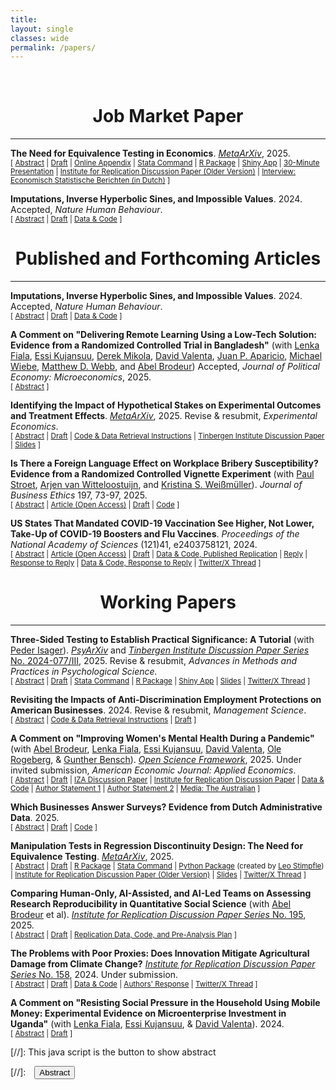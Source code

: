 ```yaml
---
title: 
layout: single
classes: wide
permalink: /papers/
---
```

<br/> 

# <center> Job Market Paper </center>
- - -

**The Need for Equivalence Testing in Economics**. [<i>MetaArXiv</i>](https://doi.org/10.31222/osf.io/d7sqr_v1), 2025. <br/>
<small>[ <a href="#/" onclick="visib('equiv-test')">Abstract</a> | [Draft](https://jack-fitzgerald.github.io/files/The_Need_for_Equivalence_Testing_in_Economics.pdf) | [Online Appendix](https://jack-fitzgerald.github.io/files/The_Need_for_Equivalence_Testing_in_Economics_Online_Appendix.pdf) | [Stata Command](https://github.com/jack-fitzgerald/tsti) | [R Package](https://doi.org/10.32614/CRAN.package.eqtesting) | [Shiny App](https://jack-fitzgerald.shinyapps.io/shinyTST/) | [30-Minute Presentation](https://youtu.be/ltkuhpcH9mA) | [Institute for Replication Discussion Paper (Older Version)](https://hdl.handle.net/10419/2961900) | [Interview: Economisch Statistische Berichten (in Dutch)](https://esb.nu/we-moeten-vaker-toegeven-dat-er-niks-te-concluderen-valt/) ] </small>

<div id="equiv-test" style="display: none; text-align: justify; line-height: 1.2" ><small>

Equivalence testing can provide statistically significant evidence that economic relationships are practically negligible. I demonstrate its necessity in a large-scale reanalysis of estimates defending 135 null claims made in 81 recent articles from top economics journals. 36-63% of estimates defending the aver-age null claim fail lenient equivalence tests. In a prediction platform survey, researchers accurately predict that equivalence testing failure rates will significantly exceed levels which they deem acceptable. Obtaining equivalence testing failure rates that these researchers deem acceptable requires arguing that nearly 75% of published estimates in economics are practically equal to zero. These results imply that Type II error rates are unacceptably high throughout economics, and that many null findings in economics reflect low power rather than truly negligible relationships. I provide economists with guidelines and commands in Stata and R for conducting credible equivalence testing and practical significance testing in future research.

</small><br><br/></div>

**Imputations, Inverse Hyperbolic Sines, and Impossible Values**. 2024. Accepted, *Nature Human Behaviour*. <br/>
<small>[ <a href="#/" onclick="visib('WEA23')">Abstract</a> | [Draft](https://jack-fitzgerald.github.io/files/WEA23_Replication.pdf) | [Data & Code](https://osf.io/hce6n/) ] </small>

<div id="WEA23" style="display: none; text-align: justify; line-height: 1.2" ><small>

Wolfowicz et al. (2023, <i>Nature Human Behaviour</i>) find that more arrests and convictions for terrorism offenses decrease terrorism, more charges increase terrorism, and longer sentences do not deter terrorism in 28 European Union member states from 2006-2021. I assess the computational reproducibility of their study and find many data irregularities. The article's primary dependent variable - purportedly an inverse hyperbolic sine transformation of terrorist attack rates - takes on 292 different values when attack rates equal zero, and negatively correlates with attack rates. Many variables exhibit impossible values or undisclosed imputations, often masking a lack of reporting in the article's main data sources. I estimate that the authors have access to 57% fewer observations than claimed. Reproduction attempts produce estimates at least 77.7% smaller than the published estimates. Models reflecting the true degree of missing data produce estimates that are not statistically significantly different from zero for any independent variable of interest.

</small><br><br/></div>

# <center> Published and Forthcoming Articles </center>
- - -

**Imputations, Inverse Hyperbolic Sines, and Impossible Values**. 2024. Accepted, *Nature Human Behaviour*. <br/>
<small>[ <a href="#/" onclick="visib('WEA23')">Abstract</a> | [Draft](https://jack-fitzgerald.github.io/files/WEA23_Replication.pdf) | [Data & Code](https://osf.io/hce6n/) ] </small>

<div id="WEA23" style="display: none; text-align: justify; line-height: 1.2" ><small>

Wolfowicz et al. (2023, <i>Nature Human Behaviour</i>) find that more arrests and convictions for terrorism offenses decrease terrorism, more charges increase terrorism, and longer sentences do not deter terrorism in 28 European Union member states from 2006-2021. I assess the computational reproducibility of their study and find many data irregularities. The article's primary dependent variable - purportedly an inverse hyperbolic sine transformation of terrorist attack rates - takes on 292 different values when attack rates equal zero, and negatively correlates with attack rates. Many variables exhibit impossible values or undisclosed imputations, often masking a lack of reporting in the article's main data sources. I estimate that the authors have access to 57% fewer observations than claimed. Reproduction attempts produce estimates at least 77.7% smaller than the published estimates. Models reflecting the true degree of missing data produce estimates that are not statistically significantly different from zero for any independent variable of interest.

</small><br><br/></div>

**A Comment on "Delivering Remote Learning Using a Low-Tech Solution: Evidence from a Randomized Controlled Trial in Bangladesh"** (with [Lenka Fiala](https://www.lenkafiala.com/), [Essi Kujansuu](https://sites.google.com/view/essi-kujansuu/home), [Derek Mikola](https://sites.google.com/view/derekmikola/), [David Valenta](https://valenta.dev/), [Juan P. Aparicio](https://www.posadaaparicio.com/home), [Michael Wiebe](http://michaelwiebe.com), [Matthew D. Webb](https://sites.google.com/site/matthewdwebb/), and [Abel Brodeur](https://sites.google.com/site/abelbrodeur/home)) Accepted, *Journal of Political Economy: Microeconomics*, 2025. <br/>
<small>[ <a href="#/" onclick="visib('gdri-jpem')">Abstract</a> ] </small>

<div id="gdri-jpem" style="display: none; text-align: justify; line-height: 1.2" ><small>

Wang et al. (2024) report that Bangladeshi students randomly given access to lessons on a phone server saw significant learning gains during COVID-19 school closures. We identify three sets of anomalies. First, this experiment shares participants with another experiment conducted simultaneously in the same region, but test scores for the same children systematically differ between the two experiments. Second, test scores for treated participants exhibit enormous jumps immediately after students take their first handful of lessons. Third, numerous documentation inconsistencies cast doubt on the study's data reliability. These anomalies raise serious concerns about the credibility of the reported results.

</small><br><br/></div>

**Identifying the Impact of Hypothetical Stakes on Experimental Outcomes and Treatment Effects**. [<i>MetaArXiv</i>](https://doi.org/10.31222/osf.io/j5nmf_v1), 2025. Revise & resubmit, <i>Experimental Economics</i>. <br/>
<small>[ <a href="#/" onclick="visib('hypo-bias')">Abstract</a> | [Draft](https://jack-fitzgerald.github.io/files/Hypothetical_Bias.pdf) | [Code & Data Retrieval Instructions](https://osf.io/fe6jn/) | [Tinbergen Institute Discussion Paper](https://papers.tinbergen.nl/24070.pdf) | [Slides](https://jack-fitzgerald.github.io/files/Hypothetical_Bias_Slides.pdf) ] </small>

<div id="hypo-bias" style="display: none; text-align: justify; line-height: 1.2" ><small>

Recent studies showing that some outcome variables do not statistically significantly differ between real-stakes and hypothetical-stakes conditions have raised methodological challenges to experimental economics' disciplinary norm that experimental choices should be incentivized with real stakes. I show that the hypothetical bias measures estimated in these studies do not econometrically identify the hypothetical biases that matter in most modern experiments. Specifically, traditional hypothetical bias measures are fully informative in 'elicitation experiments' where the researcher is uninterested in treatment effects (TEs). However, in 'intervention experiments' where TEs are of interest, traditional hypothetical bias measures are uninformative; real stakes matter if and only if TEs differ between stakes conditions. I demonstrate that traditional hypothetical bias measures are often misleading estimates of hypothetical bias for intervention experiments, both econometrically and through re-analyses of three recent hypothetical bias experiments. The fact that a given experimental outcome does not statistically significantly differ on average between stakes conditions does not imply that all TEs on that outcome are unaffected by hypothetical stakes. Therefore, the recent hypothetical bias literature does not justify abandoning real stakes in most modern experiments. Maintaining norms that favor completely or probabilistically providing real stakes for experimental choices is useful for ensuring externally valid TEs in experimental economics.

</small><br><br/></div>

**Is There a Foreign Language Effect on Workplace Bribery Susceptibility? Evidence from a Randomized Controlled Vignette Experiment** (with [Paul Stroet](https://paulstroet.netlify.app/), [Arjen van Witteloostuijn](https://research.vu.nl/en/persons/arjen-van-witteloostuijn), and [Kristina S. Weißmüller](https://www.ksweissmueller.com/)). *Journal of Business Ethics* 197, 73-97, 2025. <br/>
<small>[ <a href="#/" onclick="visib('fle_bribery')">Abstract</a> | [Article (Open Access)](https://doi.org/10.1007/s10551-024-05731-x) | [Draft](https://jack-fitzgerald.github.io/files/JBE_manuscript.pdf) | [Code](https://doi.org/10.17605/OSF.IO/Y3NQ7) ] </small>

<div id="fle_bribery" style="display: none; text-align: justify; line-height: 1.2" ><small>

Theory and evidence from the behavioral science literature suggest that the widespread and rising use of <i>lingua francas</i> in the workplace may impact the ethical decision-making of individuals who must use foreign languages at work. We test the impact of foreign language usage on individual susceptibility to bribery in workplace settings using a vignette-based randomized controlled trial in a Dutch student sample. Results suggest that there is not even a small foreign language effect on workplace bribery susceptibility. We combine traditional null hypothesis significance testing with equivalence testing methods novel to the business ethics literature that can provide statistically significant evidence of bounded or null relationships between variables. These tests suggest that the foreign language effect on workplace bribery susceptibility is bounded below even small effect sizes. <i>Post hoc</i> analyses provide evidence suggesting fruitful further routes of experimental research into bribery.

</small><br><br/></div>

**US States That Mandated COVID-19 Vaccination See Higher, Not Lower, Take-Up of COVID-19 Boosters and Flu Vaccines**. *Proceedings of the National Academy of Sciences* (121)41, e2403758121, 2024. <br/>
<small>[ <a href="#/" onclick="visib('pnas_replication')">Abstract</a> | [Article (Open Access)](https://doi.org/10.1073/pnas.2403758121) | [Draft](https://jack-fitzgerald.github.io/files/RR24_Replication.pdf) | [Data & Code, Published Replication](https://osf.io/mdfb4/) | [Reply](https://www.pnas.org/doi/10.1073/pnas.2409246121) | [Response to Reply](https://jack-fitzgerald.github.io/files/RR24_Response_to_Reply.pdf) | [Data & Code, Response to Reply](https://osf.io/9cn38/) | [Twitter/X Thread](https://threadreaderapp.com/thread/1841491274391597266.html) ] </small>

<div id="pnas_replication" style="display: none; text-align: justify; line-height: 1.2" ><small>

Rains & Richards (2024, <i>Proceedings of the National Academy of Sciences</i>) find that compared to US states that instituted bans on COVID-19 vaccination requirements, states that imposed COVID-19 vaccination mandates exhibit lower adult and child uptake of flu vaccines, and lower uptake of COVID-19 boosters. These differences are generally interpreted causally. However, further inspection reveals that these results are driven by the inclusion of a single bad control variable. When removed, the data instead shows that states which mandated COVID-19 vaccination experience higher COVID-19 booster and flu vaccine takeup than states that banned COVID-19 vaccination requirements.

</small><br><br/></div>

# <center> Working Papers </center>
- - -

**Three-Sided Testing to Establish Practical Significance: A Tutorial** (with [Peder Isager](https://pedermisager.org/)). [<i>PsyArXiv</i>](https://doi.org/10.31234/osf.io/8y925) and [<i>Tinbergen Institute Discussion Paper Series</i> No. 2024-077/III](https://papers.tinbergen.nl/24077.pdf), 2025. Revise & resubmit, <i>Advances in Methods and Practices in Psychological Science.</i> <br/>
<small>[ <a href="#/" onclick="visib('TST')">Abstract</a> | [Draft](https://jack-fitzgerald.github.io/files/TST_Tutorial.pdf) | [Stata Command](https://github.com/jack-fitzgerald/tsti) | [R Package](https://doi.org/10.32614/CRAN.package.eqtesting) | [Shiny App](https://jack-fitzgerald.shinyapps.io/shinyTST/) | [Slides](https://jack-fitzgerald.github.io/files/TST_Slides.pdf) | [Twitter/X Thread](https://threadreaderapp.com/thread/1870130179160584350.html) ] </small>

<div id="TST" style="display: none; text-align: justify; line-height: 1.2" ><small>

Researchers may want to know whether an observed statistical relationship is either meaningfully negative, meaningfully positive, or small enough to be considered practically equivalent to zero. Such a question can not be addressed with standard null hypothesis significance testing, nor with standard equivalence testing. Three-sided testing (TST) is a procedure to address such questions, by simultaneously testing whether an estimated relationship is significantly below, within, or above predetermined smallest effect sizes of interest. TST is a natural extension of the standard two one-sided tests (TOST) procedure for equivalence testing. TST offers a more comprehensive decision framework than TOST with no penalty to error rates or statistical power. In this paper, we give a non-technical introduction to TST, provide commands for conducting TST in R, Jamovi, and Stata, and provide a Shiny app for easy implementation. Whenever a meaningful smallest effect size of interest can be specified, TST should be combined with null hypothesis significance testing as the default frequentist testing procedure.

</small><br><br/></div>

**Revisiting the Impacts of Anti-Discrimination Employment Protections on American Businesses**. 2024. Revise & resubmit, <i>Management Science</i>. <br/>
<small>[ <a href="#/" onclick="visib('GS22')">Abstract</a> | [Code & Data Retrieval Instructions](https://osf.io/6q4k5/) | [Draft](https://jack-fitzgerald.github.io/files/GS22_Replication.pdf) ] </small>

<div id="GS22" style="display: none; text-align: justify; line-height: 1.2" ><small>

Greene & Shenoy (2022, <i>Management Science</i>) - henceforth GS22 - find that the staggered adoption of U.S. state-level protections against racial discrimination in employment decreased both the profitability and leverage of affected businesses. However, these results arise from two-way fixed effects (TWFE) difference-in-differences models. Such models are now known to return inaccurate estimates of average treatment effects on the treated (ATTs) when treatment assignment is staggered, as some firm-year ATTs can enter the TWFE estimator with negative weight. I find that 21-36% of firm-year ATTs in GS22's sample enter the TWFE estimator with negative weight. I then replicate GS22's results using recently-developed difference-in-differences estimators that return valid ATT estimates under staggered adoption. None of these new ATT estimates are statistically significantly different from zero.

</small><br><br/></div>

**A Comment on "Improving Women's Mental Health During a Pandemic"**  (with [Abel Brodeur](https://sites.google.com/site/abelbrodeur/home), [Lenka Fiala](https://www.lenkafiala.com/), [Essi Kujansuu](https://sites.google.com/view/essi-kujansuu/home), [David Valenta](https://valenta.dev/), [Ole Rogeberg](https://www.frisch.uio.no/english/personell/olejr/), & [Gunther Bensch](https://www.rwi-essen.de/en/rwi/team/person/gunther-bensch)). [<i>Open Science Framework</i>](https://osf.io/s2t6f), 2025. Under invited submission, *American Economic Journal: Applied Economics*. <br/>
<small>[ <a href="#/" onclick="visib('VEA24')">Abstract</a> | [Draft](https://jack-fitzgerald.github.io/files/VEA24.pdf) | [IZA Discussion Paper](https://www.iza.org/en/publications/dp/17782/a-comment-on-improving-womens-mental-health-during-a-pandemic) | [Institute for Replication Discussion Paper](https://hdl.handle.net/10419/312258) | [Data & Code](https://osf.io/s2t6f) | [Author Statement 1](https://osf.io/b94vw) | [Author Statement 2](https://osf.io/wnf29) | [Media: The Australian](https://www.theaustralian.com.au/education/monash-university-investigates-ethical-concerns-over-renowned-economists-bangladesh-research/news-story/5da23d2be9fa1a45c283389af103297a) ] </small>

<div id="VEA24" style="display: none; text-align: justify; line-height: 1.2" ><small>

Vlassopoulos et al. (2024, <i>American Economic Journal: Applied Economics</i>) find that after providing two hours of telephone counseling over three months, a sample of Bangladeshi women saw significant reductions in stress and depression after ten months. We find three anomalies. First, estimates are almost entirely driven by reverse-scored survey items, which are handled inconsistently both in the code and in the field. Second, participants in this experiment are reused from multiple prior experiments conducted by the paper's authors, and estimates are extremely sensitive to the experiment from which participants originate. Finally, inconsistencies and irregularities in raw survey files raise doubts about the data.

</small><br><br/></div>

**Which Businesses Answer Surveys? Evidence from Dutch Administrative Data**. 2025. <br/>
<small>[ <a href="#/" onclick="visib('LISA')">Abstract</a> | [Draft](https://jack-fitzgerald.github.io/files/LISA.pdf) | [Code](https://doi.org/10.17605/OSF.IO/9S57M) ] </small>

<div id="LISA" style="display: none; text-align: justify; line-height: 1.2" ><small>

I leverage a unique administrative register covering the universe of establishments in the Netherlands to examine how characteristics differ between establishments that do and do not respond to business surveys. Only 20% of Dutch establishments responded to regional business surveys in 2022. Responsive establishments employed two fewer people than unresponsive establishments, and exhibited parttime employment rates 15 percentage points higher than unresponsive establishments. Sectoral and occupational response rates can vary by nearly 50 percentage points, with public-sector and white-collar occupations overrepresented amongst responsive establishments. Solo enterprises registered to residential addresses are the most common kind of establishment, but exhibit response rates 18 percentage points lower than an average office. However, controlling for contact probability reveals that most sectoral and occupational variation in response rates can be traced back to differences in contact probability rather than responsiveness. These findings highlight generalizability challenges in business surveys and opportunities to improve their design.

</small><br><br/></div>

**Manipulation Tests in Regression Discontinuity Design: The Need for Equivalence Testing**. [<i>MetaArXiv</i>](https://doi.org/10.31222/osf.io/2dgrp_v1), 2025. <br/>
<small>[ <a href="#/" onclick="visib('rdd-equiv')">Abstract</a> | [Draft](https://jack-fitzgerald.github.io/files/RDD_Equivalence.pdf) | [R Package](https://doi.org/10.32614/CRAN.package.eqtesting) | [Stata Command](https://github.com/jack-fitzgerald/lddtest) | [Python Package](https://github.com/leostimpfle/lddtest) (created by [Leo Stimpfle](https://www.ugent.be/eb/accountancy-fiscaliteit/en/research/corpfin/team/stimpfle.htm)) | [Institute for Replication Discussion Paper (Older Version)](https://hdl.handle.net/10419/300277) | [Slides](https://jack-fitzgerald.github.io/files/CDSM24_Slides.pdf) | [Twitter/X Thread](https://threadreaderapp.com/thread/1815334145091920105.html) ] </small>

<div id="rdd-equiv" style="display: none; text-align: justify; line-height: 1.2" ><small>

Researchers applying regression discontinuity design (RDD) often test for endogenous running variable (RV) manipulation around treatment cutoffs, but misinterpret <i>statistically insignificant</i> RV manipulation as evidence of <i>negligible</i> RV manipulation. I introduce novel procedures that can provide statistically significant evidence that RV manipulation around a cutoff is bounded beneath practically negligible levels. The procedures augment classic RV density tests with an equivalence testing framework, along with bootstrap methods for (cluster-)robust inference. I apply these procedures to replication data from 36 RDD publications, conducting 45 equivalence-based RV manipulation tests. Over 44% of RV density discontinuities at the cutoff cannot be significantly bounded beneath a 50% upward jump. Obtaining equivalence testing failure rates beneath 5% requires arguing that a 350% upward RV density jump at the cutoff is practically equal to zero. My results imply that meaningful RV manipulation around treatment cutoffs cannot be ruled out in many published RDD papers, and that standard tests frequently misclassify the practical significance of RV manipulation. I provide research guidelines to help researchers conduct more credible equivalence-based manipulation testing in future RDD research. The lddtest estimation routine is available in R, Stata, and Python.

</small><br><br/></div>

**Comparing Human-Only, AI-Assisted, and AI-Led Teams on Assessing Research Reproducibility in Quantitative Social Science** (with [Abel Brodeur](https://sites.google.com/site/abelbrodeur/home) et al). [<i>Institute for Replication Discussion Paper Series</i> No. 195](https://hdl.handle.net/10419/308508), 2025. <br/>
<small>[ <a href="#/" onclick="visib('AI')">Abstract</a> | [Draft](https://www.econstor.eu/bitstream/10419/308508/1/I4R-DP195.pdf) | [Replication Data, Code, and Pre-Analysis Plan](https://osf.io/sz2g8/) ] </small>

<div id="AI" style="display: none; text-align: justify; line-height: 1.2" ><small>

This study evaluates the effectiveness of varying levels of human and artificial intelligence (AI) integration in reproducibility assessments of quantitative social science research. We computationally reproduced quantitative results from published articles in the social sciences with 288 researchers, randomly assigned to 103 teams across three groups — human-only teams, AI-assisted teams and teams whose task was to minimally guide an AI to conduct reproducibility checks (the “AI-led” approach). Findings reveal that when working independently, human teams matched the reproducibility success rates of teams using AI assistance, while both groups substantially outperformed AI-led approaches (with human teams achieving 57 percentage points higher success rates than AI-led teams, p < 0.001). Human teams were particularly effective at identifying serious problems in the analysis: they found significantly more major errors compared to both AI-assisted teams (0.7 more errors per team, p = 0.017) and AI-led teams (1.1 more errors per team, p < 0.001). AI-assisted teams demonstrated an advantage over more automated approaches, detecting 0.4 more major errors per team than AI-led teams (p = 0.029), though still significantly fewer than human-only teams. Finally, both human and AI-assisted teams significantly outperformed AI-led approaches in both proposing (25 percentage points difference, p = 0.017) and implementing (33 percentage points difference, p = 0.005) comprehensive robustness checks. These results underscore both the strengths and limitations of AI assistance in research reproduction and suggest that despite impressive advancements in AI capability, key aspects of the research publication process still require substantial human involvement.

</small><br><br/></div>

**The Problems with Poor Proxies: Does Innovation Mitigate Agricultural Damage from Climate Change?** [<i>Institute for Replication Discussion Paper Series</i> No. 158](https://www.econstor.eu/handle/10419/303190), 2024. Under submission. <br/>
<small>[ <a href="#/" onclick="visib('MS23')">Abstract</a> | [Draft](https://jack-fitzgerald.github.io/files/MS23_Replication.pdf) | [Data & Code](https://osf.io/d7wz9/) | [Authors' Response](https://www.econstor.eu/handle/10419/303191) | [Twitter/X Thread](https://threadreaderapp.com/thread/1844359711854104708.html) ] </small>

<div id="MS23" style="display: none; text-align: justify; line-height: 1.2" ><small>

Moscona & Sastry (2023, <i>Quarterly Journal of Economics</i>) - henceforth MS23 - find that cropland values are significantly less damaged by extreme heat exposure (EHE) when crops are more exposed to technological innovation. Re-analyzing MS23's replication data, I document extensive evidence that this finding is not robust, and that the mitigatory effects of innovation on climate change damage are negligibly small. MS23's 'innovation exposure' variable does not measure innovation, instead proxying innovation using a measure of crops' national heat exposure. This proxy moderates EHE impacts for reasons unrelated to innovation. I show that the proxy is practically identical to local EHE, meaning that MS23's models examining interaction effects between their proxy and local EHE effectively interact local EHE with itself. I demonstrate that MS23's findings on 'innovation exposure' simply reflect nonlinear impacts of local EHE on agricultural land value, and uncover robustness issues for other key findings. I then construct direct measures of innovation exposure from MS23's crop variety and patenting data. Replacing MS23's proxy with these direct innovation measures decreases MS23's moderating effect estimates by at least 99.2% in standardized units; none of these new estimates are statistically significantly different from zero. Similar results arise from an instrumental variables strategy that instruments my direct innovation measures with MS23's heat proxy. These results cast doubt on the general capacity for market innovations to mitigate agricultural damage from climate change.

</small><br><br/></div>

**A Comment on "Resisting Social Pressure in the Household Using Mobile Money: Experimental Evidence on Microenterprise Investment in Uganda"** (with [Lenka Fiala](https://www.lenkafiala.com/), [Essi Kujansuu](https://sites.google.com/view/essi-kujansuu/home), & [David Valenta](https://valenta.dev/)). 2024. <br/>
<small>[ <a href="#/" onclick="visib('Riley24')">Abstract</a> | [Draft](https://jack-fitzgerald.github.io/files/Riley24.pdf) ] </small>

<div id="Riley24" style="display: none; text-align: justify; line-height: 1.2" ><small>

In a pre-registered experiment, Riley (2024, <i>American Economic Review</i>) finds that providing microcredit loans onto mobile money accounts yields significantly more profit and capital for women's businesses than providing loans in cash, as this disbursement technique permits women to resist family pressure to share loans. We uncover two credibility issues. First, we find evidence suggesting that most of the experiment's participants are not assigned to treatment using the pre-registered stratified randomization protocol described in the paper. Second, the reported variables and empirical methods contradict commitments in the paper's pre-registration; these contradictions are unacknowledged and meaningfully impact the paper's main findings.

</small><br><br/></div>

[//]: This java script is the button to show abstract
<script>
 function visib(id) {
  var x = document.getElementById(id);
  if (x.style.display === "block") {
    x.style.display = "none";
  } else {
    x.style.display = "block";
  }
}
</script>

[//]:&emsp;<button onclick="visib('polariz')" class="btn btn--inverse btn--small">Abstract</button>
